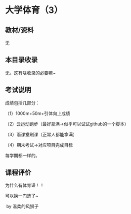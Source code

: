 # 大学体育（3）

## 教材/资料

无



## 本目录收录

无。这有啥收录的必要嘛~





## 考试说明

成绩包括几部分：

（1）1000m+50m+引体向上成绩

（2）云运动跑步（最好拿满->似乎可以试试github的一个脚本）

（3）雨课堂刷课（正常人都能拿满）

（4）期末考试->对应项目完成目标

每学期都一样的。

## 课程评价

为什么有体育课！！

可以换一门选了~		

​																																											by 温柔的风狮子


